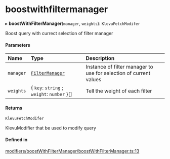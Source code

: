 # boostwithfiltermanager
      
▸ **boostWithFilterManager**(`manager`, `weights`): `KlevuFetchModifer`

Boost query with currect selection of filter manager

#### Parameters

| Name | Type | Description |
| :------ | :------ | :------ |
| `manager` | [`FilterManager`](classes/FilterManager.md) | Instance of filter manager to use for selection of current values |
| `weights` | { `key`: `string` ; `weight`: `number`  }[] | Tell the weight of each filter |

#### Returns

`KlevuFetchModifer`

KlevuModifier that be used to modify query

#### Defined in

[modifiers/boostWithFilterManager/boostWithFilterManager.ts:13](https://github.com/klevultd/frontend-sdk/blob/0515b77/packages/klevu-core/src/modifiers/boostWithFilterManager/boostWithFilterManager.ts#L13)

